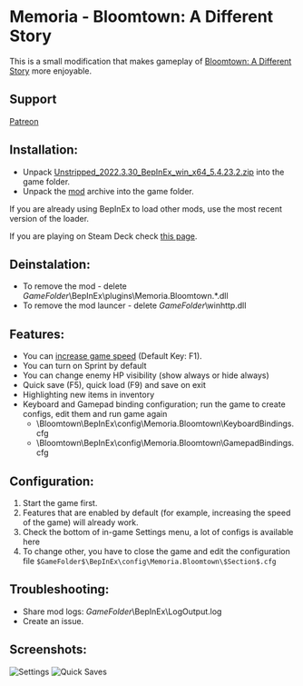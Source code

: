 # Memoria - Bloomtown: A Different Story
This is a small modification that makes gameplay of [Bloomtown: A Different Story](https://store.steampowered.com/app/2445990/Bloomtown_A_Different_Story/) more enjoyable. 

## Support
[Patreon](https://www.patreon.com/Albeoris?fan_landing=true)

## Installation:

- Unpack [Unstripped_2022.3.30_BepInEx_win_x64_5.4.23.2.zip](https://github.com/Albeoris/Memoria.Bloomtown/releases/download/v2024.10.01/Unstripped_2022.3.30_BepInEx_win_x64_5.4.23.2.zip) into the game folder.
- Unpack the [mod](https://github.com/Albeoris/Memoria.Bloomtown/releases/download/v2024.10.09/Memoria.Bloomtown.Steam_v2024.10.09.zip) archive into the game folder.

If you are already using BepInEx to load other mods, use the most recent version of the loader.

If you are playing on Steam Deck check [this page](https://github.com/Albeoris/Memoria.FFPR/wiki/Steam-Deck).

## Deinstalation:
- To remove the mod - delete $GameFolder$\BepInEx\plugins\Memoria.Bloomtown.*.dll
- To remove the mod launcer - delete $GameFolder$\winhttp.dll

## Features:
- You can [increase game speed](https://github.com/Albeoris/Memoria.Bloomtown/wiki/Features-Speed.cfg) (Default Key: F1).
- You can turn on Sprint by default
- You can change enemy HP visibility (show always or hide always)
- Quick save (F5), quick load (F9) and save on exit
- Highlighting new items in inventory
- Keyboard and Gamepad binding configuration; run the game to create configs, edit them and run game again
  - \Bloomtown\BepInEx\config\Memoria.Bloomtown\KeyboardBindings.cfg
  - \Bloomtown\BepInEx\config\Memoria.Bloomtown\GamepadBindings.cfg

## Configuration:
1. Start the game first.
2. Features that are enabled by default (for example, increasing the speed of the game) will already work.
3. Check the bottom of in-game Settings menu, a lot of configs is available here
4. To change other, you have to close the game and edit the configuration file `$GameFolder$\BepInEx\config\Memoria.Bloomtown\$Section$.cfg`
   
## Troubleshooting:
- Share mod logs: $GameFolder$\BepInEx\LogOutput.log
- Create an issue.

## Screenshots:
![Settings](https://github.com/user-attachments/assets/b448e13b-e6ca-4ead-a31a-e8ac86dc1c35)
![Quick Saves](https://github.com/user-attachments/assets/70ac27ee-46df-4ba0-b592-f51ce1ab2e13)
